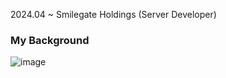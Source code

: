 2024.04 ~ Smilegate Holdings (Server Developer)

### My Background
![image](https://github.com/user-attachments/assets/41b45e36-4eb2-49cf-bf3d-e4b45dec38af)
